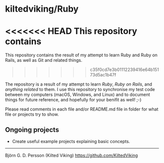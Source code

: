 # kiltedviking/Ruby

<<<<<<< HEAD
This repository contains
=======
This repository contains the result of my attempt to learn Ruby and Ruby on Rails, as well as Git and related things.
>>>>>>> c35f0cd7e3b01112239416e64b15173d5ac1b47f

The repository is a result of my attempt to learn *Ruby*, *Ruby on Rails*, and
*anything related* to them.
I use this repository to synchronise my test code between my computers (macOS, Windows,
and Linux) and to document things for future reference, and hopefully for your benifit
as well! ;-)

Please read comments in each file and/or README.md file in folder for what file 
or projects try to show.

## Ongoing projects

* Create useful example projects explaining basic concepts.

---

Björn G. D. Persson (Kilted Viking)
https://github.com/KiltedViking